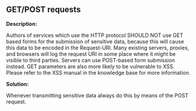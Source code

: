 
GET/POST requests
-------

**Description:**

Authors of services which use the HTTP protocol SHOULD NOT use GET based forms for the 
submission of sensitive data, because this will cause this data to be 
encoded in the Request-URI. Many existing servers, proxies, 
and browsers will log the request URI in some place where it might be 
visible to third parties. Servers can use POST-based form submission instead. 
GET parameters are also more likely to be vulnerable to XSS. Please refer to the 
XSS manual in the knowledge base for more information.


**Solution:**

Whenever transmitting sensitive data always do this by means of the POST request.

	